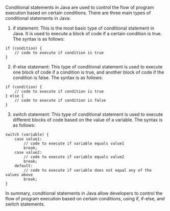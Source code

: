 Conditional statements in Java are used to control the flow of program execution based on certain conditions. There are three main types of conditional statements in Java:

1. if statement: This is the most basic type of conditional statement in Java. It is used to execute a block of code if a certain condition is true. The syntax is as follows:

``` 
if (condition) {
    // code to execute if condition is true
}
```
2. if-else statement: This type of conditional statement is used to execute one block of code if a condition is true, and another block of code if the condition is false. The syntax is as follows:

```
if (condition) {
    // code to execute if condition is true
} else {
    // code to execute if condition is false
}
```
3. switch statement: This type of conditional statement is used to execute different blocks of code based on the value of a variable. The syntax is as follows:

```
switch (variable) {
    case value1:
        // code to execute if variable equals value1
        break;
    case value2:
        // code to execute if variable equals value2
        break;
    default:
        // code to execute if variable does not equal any of the values above
        break;
}
```

In summary, conditional statements in Java allow developers to control the flow of program execution based on certain conditions, using if, if-else, and switch statements.